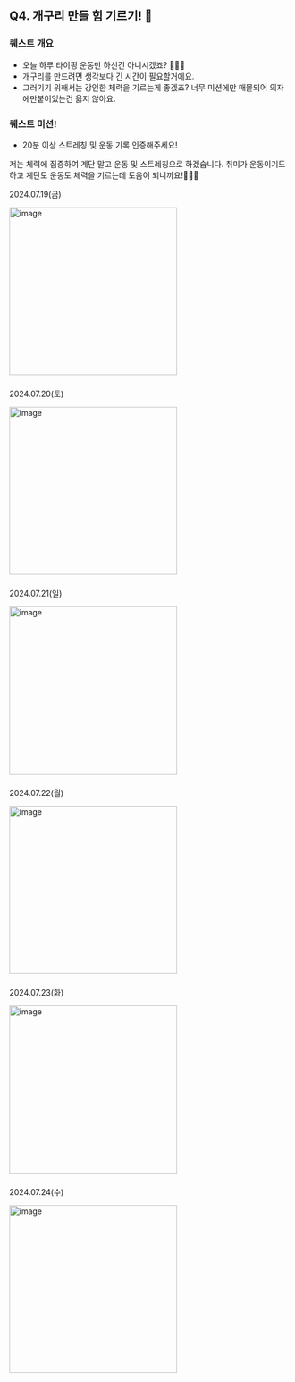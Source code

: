 ## Q4. 개구리 만들 힘 기르기! 💪

### 퀘스트 개요
- 오늘 하루 타이핑 운동만 하신건 아니시겠죠? 👨🏻‍💻
- 개구리를 만드려면 생각보다 긴 시간이 필요할거에요.
- 그러기기 위해서는 강인한 체력을 기르는게 좋겠죠? 너무 미션에만 매몰되어 의자에만붙어있는건 옳지 않아요.
### 퀘스트 미션!
- 20분 이상 스트레칭 및 운동 기록 인증해주세요!

저는 체력에 집중하여 계단 말고 운동 및 스트레칭으로 하겠습니다. 취미가 운동이기도 하고 계단도 운동도 체력을 기르는데 도움이 되니까요!💪💪💪

2024.07.19(금)

<img width="300" alt="image" src="https://github.com/user-attachments/assets/dcfd7700-ec4c-48c2-a38e-8137dea967ed">

###

2024.07.20(토)

<img width="300" alt="image" src="https://github.com/user-attachments/assets/5e7f5c67-0165-40cd-a6c7-36a7d6e0186f">

###

2024.07.21(일)

<img width="300" alt="image" src="https://github.com/user-attachments/assets/a62dca26-c8a9-4278-bbf6-871bc5ed1b7f">

###

2024.07.22(월)

<img width="300" alt="image" src="https://github.com/user-attachments/assets/370ad552-6a31-470e-9c1d-648720e5f33c">

###

2024.07.23(화)

<img width="300" alt="image" src="https://github.com/user-attachments/assets/1710690d-f67b-4074-8cbc-a544403c3d91">

###

2024.07.24(수)

<img width="300" alt="image" src="https://github.com/user-attachments/assets/2cfffdeb-7b10-4827-83a8-9c8599f2b273">
